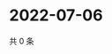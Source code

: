 # 2022-07-06

共 0 条

<!-- BEGIN WEIBO -->
<!-- 最后更新时间 Wed Jul 06 2022 17:02:13 GMT+0800 (China Standard Time) -->

<!-- END WEIBO -->
